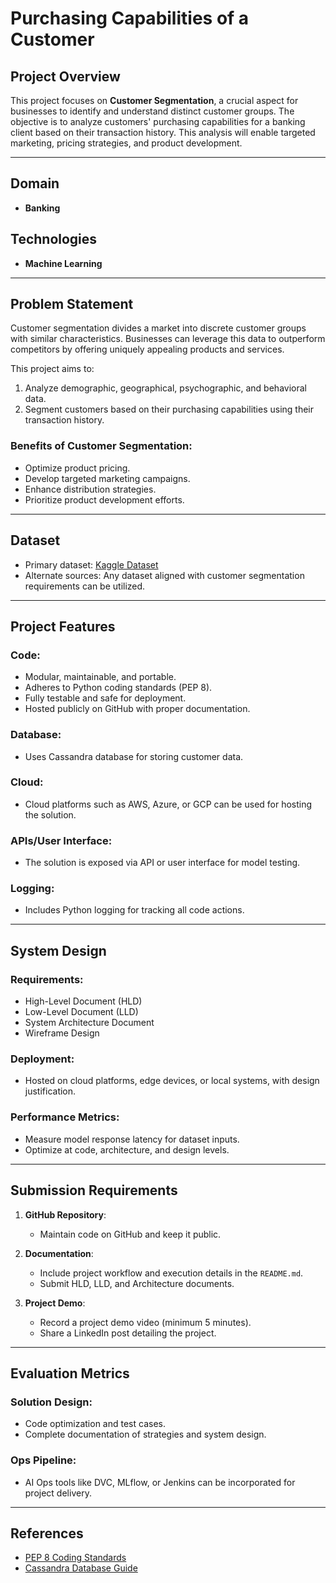 # Purchasing Capabilities of a Customer

## Project Overview

This project focuses on **Customer Segmentation**, a crucial aspect for businesses to identify and understand distinct customer groups. The objective is to analyze customers' purchasing capabilities for a banking client based on their transaction history. This analysis will enable targeted marketing, pricing strategies, and product development.

---

## Domain
- **Banking**

## Technologies
- **Machine Learning**

---

## Problem Statement

Customer segmentation divides a market into discrete customer groups with similar characteristics. Businesses can leverage this data to outperform competitors by offering uniquely appealing products and services. 

This project aims to:
1. Analyze demographic, geographical, psychographic, and behavioral data.
2. Segment customers based on their purchasing capabilities using their transaction history.

### Benefits of Customer Segmentation:
- Optimize product pricing.
- Develop targeted marketing campaigns.
- Enhance distribution strategies.
- Prioritize product development efforts.

---

## Dataset

- Primary dataset: [Kaggle Dataset](https://drive.google.com/file/d/1WAwZZuXX9kEm3IXQ5H-MaLe2NHcvY4mj/view?usp=sharing)
- Alternate sources: Any dataset aligned with customer segmentation requirements can be utilized.

---

## Project Features

### Code:
- Modular, maintainable, and portable.
- Adheres to Python coding standards (PEP 8).
- Fully testable and safe for deployment.
- Hosted publicly on GitHub with proper documentation.

### Database:
- Uses Cassandra database for storing customer data.

### Cloud:
- Cloud platforms such as AWS, Azure, or GCP can be used for hosting the solution.

### APIs/User Interface:
- The solution is exposed via API or user interface for model testing.

### Logging:
- Includes Python logging for tracking all code actions.

---

## System Design

### Requirements:
- High-Level Document (HLD)
- Low-Level Document (LLD)
- System Architecture Document
- Wireframe Design

### Deployment:
- Hosted on cloud platforms, edge devices, or local systems, with design justification.

### Performance Metrics:
- Measure model response latency for dataset inputs.
- Optimize at code, architecture, and design levels.

---

## Submission Requirements

1. **GitHub Repository**:
   - Maintain code on GitHub and keep it public.

2. **Documentation**:
   - Include project workflow and execution details in the `README.md`.
   - Submit HLD, LLD, and Architecture documents.

3. **Project Demo**:
   - Record a project demo video (minimum 5 minutes).
   - Share a LinkedIn post detailing the project.

---

## Evaluation Metrics

### Solution Design:
- Code optimization and test cases.
- Complete documentation of strategies and system design.

### Ops Pipeline:
- AI Ops tools like DVC, MLflow, or Jenkins can be incorporated for project delivery.

---

## References

- [PEP 8 Coding Standards](https://www.python.org/dev/peps/pep-0008/)
- [Cassandra Database Guide](https://astra.dev/ineuron)
